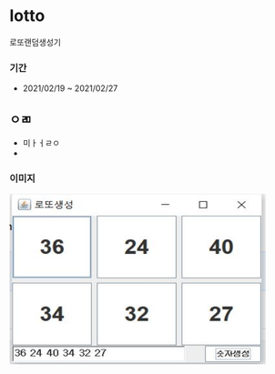 # lotto
로또랜덤생성기

### 기간
* 2021/02/19 ~ 2021/02/27

## ㅇㄻ
* 미ㅏㅓㄹㅇ
* 
  
 
### 이미지

<img src="https://github.com/kairos6/lotto/blob/main/screen.JPG" width="450px" height="300px" title="px(픽셀) 크기 설정" alt="lottto"></img><br/>
